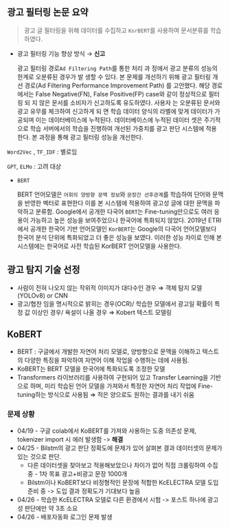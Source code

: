 ## 광고 필터링 논문 요약

> 광고 글 필터링을 위해 데이터를 수집하고 `KorBERT`를 사용하여 문서분류를 학습하였다.
>
- 광고 필터링 기능 향상 방식 → **신고**

  광고 필터링 경로`Ad Filtering Path`를 통한 처리 과
  정에서 광고 분류의 성능의 한계로 오분류된 경우가 발
  생할 수 있다. 본 문제를 개선하기 위해 광고 필터링 개선
  경로(Ad Filtering Performance Improvement Path)
  를 고안했다. 해당 경로에서는 False Negative(FN),
  False Positive(FP) case와 같이 정상적으로 필터링 되
  지 않은 문서를 소비자가 신고하도록 유도하였다. 사용자
  는 오분류된 문서와 광고 유무를 체크하여 신고하게 되
  면 학습 데이터 양식의 라벨에 맞게 데이터가 가
  공되며 이는 데이터베이스에 누적된다.
  데이터베이스에 누적된 데이터 셋은 주기적으로 학습
  서버에서의 학습을 진행하여 개선된
  가중치를 광고 판단 시스템에 적용
  한다. 본 과정을 통해 광고 필터링 성능을 개선한다.

`Word2Vec` , `TF_IDF`  : 별로임

`GPT`, `ELMo` : 고려 대상

- `BERT`

  BERT 언어모델은 `어휘의 양방향 문맥 정보`와 `문장간 선후관계`를 학습하여 단어와 문맥을 반영한 벡터로 표현한다 이를 본 시스템에 적용하여 광고성 글에 대한 문맥을 파악하고 분류함.
  Google에서 공개한 다국어 `BERT`는 Fine-tuning만으로도 여러 응용이 가능하고 높은 성능을 보여주었으나 한국어에 특화되지 않았다. 2019년 ETRI에서 공개한 한국어 기반 언어모델인 `KorBERT`는 Google의 다국어 언어모델보다 한국어 분석 단위에 특화되었고 더 좋은 성능을 보였다. 이러한 성능 차이로 인해 본 시스템에는 한국어로 사전 학습된 KorBERT 언어모델을 사용한다.


## 광고 탐지 기술 선정
- 사람이 전혀 나오지 않는 작위적 이미지가 대다수인 경우 ⇒ 객체 탐지 모델(YOLOv8) or CNN
- 광고/협찬 임을 명시적으로 밝히는 경우(OCR)/ 학습한 모델에서 광고일 확률이 특정 값 이상인 경우/ 욕설이 나올 경우 ⇒ Kobert 텍스트 모델링

## KoBERT
* BERT : 구글에서 개발한 자연어 처리 모델로, 양방향으로 문맥을 이해하고 텍스트의 다양한 특징을 파악하여 자연어 이해 작업을 수행하는 데에 사용됨.
* KoBERT는 BERT 모델을 한국어에 특화되도록 조정한 모델
* Transformers 라이브러리를 사용하여 구현되어 있고 Transfer Learning을 기반으로 하며, 미리 학습된 언어 모델을 가져와서 특정한 자연어 처리 작업에 Fine-tuning하는 방식으로 사용됨 ⇒ 적은 양으로도 원하는 결과를 내기 쉬움

### 문제 상황
* 04/19 - 구글 colab에서 KoBERT를 가져와 사용하는 도중 의존성 문제, tokenizer import 시 에러 발생함
    -> **해결**
* 04/25 - Bilstm의 광고 판단 정확도에 문제가 있어 살펴본 결과 데이터셋의 문제가 있는 것으로 판단.
  * 다른 데이터셋을 찾아보고 적용해보았으나 차이가 없어 직접 크롤링하여 수집 중 - 1차 목표 광고+비광고 문장 1000개
  * Bilstm이나 KoBERT보다 비정형적인 문장에 적합한 KcELECTRA 모델 도입 준비 중 -> 도입 결과 정확도가 기대보다 높음
* 04/26 - 학습한 KcELECTRA 모델로 다른 환경에서 시험 -> 포스트 하나에 광고성 판단에만 약 3초 소요
* 04/26 - 배포자동화 로그인 문제 발생